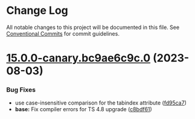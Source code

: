 # Change Log

All notable changes to this project will be documented in this file.
See [Conventional Commits](https://conventionalcommits.org) for commit guidelines.

# [15.0.0-canary.bc9ae6c9c.0](https://github.com/material-components/material-components-web/compare/v14.0.0...v15.0.0-canary.bc9ae6c9c.0) (2023-08-03)

### Bug Fixes

* use case-insensitive comparison for the tabindex attribute ([fd95ca7](https://github.com/material-components/material-components-web/commit/fd95ca7ef8eb8479cf9eedceae6a80da4503595b))
* **base:** Fix compiler errors for TS 4.8 upgrade ([c8bdf61](https://github.com/material-components/material-components-web/commit/c8bdf6144912e20bc616a268404e4f6bc9c45ae3))
